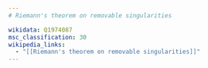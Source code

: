 ```yaml
---
# Riemann's theorem on removable singularities

wikidata: Q1974087
msc_classification: 30
wikipedia_links:
  - "[[Riemann's theorem on removable singularities]]"
---
```

